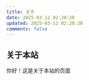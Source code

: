 ```yaml
---
title: 关于
date: 2025-03-12 02:20:20
updated: 2025-03-12 02:20:20
comments: false
---
```


## 关于本站

你好！这是关于本站的页面
